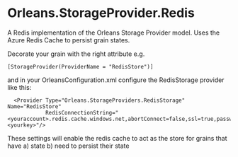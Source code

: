 # Orleans.StorageProvider.Redis
A Redis implementation of the Orleans Storage Provider model. Uses the Azure Redis Cache to persist grain states.

Decorate your grain with the right attribute e.g.

    [StorageProvider(ProviderName = "RedisStore")]

and in your OrleansConfiguration.xml configure the RedisStorage provider like this:

      <Provider Type="Orleans.StorageProviders.RedisStorage" Name="RedisStore"
                RedisConnectionString="<youraccount>.redis.cache.windows.net,abortConnect=false,ssl=true,password=<yourkey>"/>

These settings will enable the redis cache to act as the store for grains that have 
a) state
b) need to persist their state
